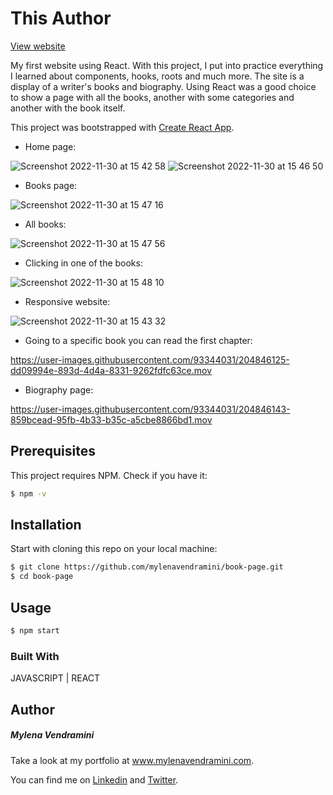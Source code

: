 # This Author

[View website](https://this-author.netlify.app/)

My first website using React. With this project, I put into practice everything I learned about components, hooks, roots and much more. The site is a display of a writer's books and biography. Using React was a good choice to show a page with all the books, another with some categories and another with the book itself.


This project was bootstrapped with [Create React App](https://github.com/facebook/create-react-app).

- Home page:

![Screenshot 2022-11-30 at 15 42 58](https://user-images.githubusercontent.com/93344031/204845912-ddc38ba0-c407-4aab-8899-d707e2c1ec20.png)
![Screenshot 2022-11-30 at 15 46 50](https://user-images.githubusercontent.com/93344031/204845984-a784aea5-4eaa-44b4-99d4-4e5fa803d3e5.png)

- Books page:

![Screenshot 2022-11-30 at 15 47 16](https://user-images.githubusercontent.com/93344031/204845998-e4f3520d-9cf7-42d7-abee-526534c41d83.png)

- All books:

![Screenshot 2022-11-30 at 15 47 56](https://user-images.githubusercontent.com/93344031/204846068-4f0aeeaa-5160-4c2f-9f86-83f6b19b9591.png)

- Clicking in one of the books:

![Screenshot 2022-11-30 at 15 48 10](https://user-images.githubusercontent.com/93344031/204846113-64beeebd-ab53-4ef4-a23b-f35bde0751ad.png)

- Responsive website:

![Screenshot 2022-11-30 at 15 43 32](https://user-images.githubusercontent.com/93344031/204847263-4e31e8d6-609b-468a-a0f7-ffe50442c977.png)

- Going to a specific book you can read the first chapter:

https://user-images.githubusercontent.com/93344031/204846125-dd09994e-893d-4d4a-8331-9262fdfc63ce.mov

- Biography page:

https://user-images.githubusercontent.com/93344031/204846143-859bcead-95fb-4b33-b35c-a5cbe8866bd1.mov


## Prerequisites

This project requires NPM. Check if you have it:

```bash
$ npm -v
```

## Installation

Start with cloning this repo on your local machine:

```bash
$ git clone https://github.com/mylenavendramini/book-page.git
$ cd book-page
```

## Usage

```bash
$ npm start
```

### Built With

JAVASCRIPT | REACT

## Author

##### Mylena Vendramini

Take a look at my portfolio at www.mylenavendramini.com. 

You can find me on [Linkedin](https://www.linkedin.com/in/mylenavendramini/) and [Twitter](https://twitter.com/mmvendramini). 

